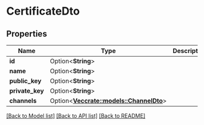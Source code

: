 # CertificateDto

## Properties

Name | Type | Description | Notes
------------ | ------------- | ------------- | -------------
**id** | Option<**String**> |  | [optional]
**name** | Option<**String**> |  | [optional]
**public_key** | Option<**String**> |  | [optional]
**private_key** | Option<**String**> |  | [optional]
**channels** | Option<[**Vec<crate::models::ChannelDto>**](ChannelDto.md)> |  | [optional]

[[Back to Model list]](../README.md#documentation-for-models) [[Back to API list]](../README.md#documentation-for-api-endpoints) [[Back to README]](../README.md)


